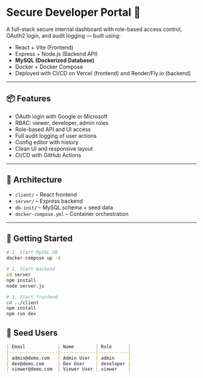 # Secure Developer Portal 🔐

A full-stack secure internal dashboard with role-based access control, OAuth2 login, and audit logging — built using:

- React + Vite (Frontend)
- Express + Node.js (Backend API)
- **MySQL (Dockerized Database)**
- Docker + Docker Compose
- Deployed with CI/CD on Vercel (frontend) and Render/Fly.io (backend)

---

## 📦 Features

- OAuth login with Google or Microsoft
- RBAC: viewer, developer, admin roles
- Role-based API and UI access
- Full audit logging of user actions
- Config editor with history
- Clean UI and responsive layout
- CI/CD with GitHub Actions

---

## 🧠 Architecture

- `client/` – React frontend
- `server/` – Express backend
- `db-init/` – MySQL schema + seed data
- `docker-compose.yml` – Container orchestration

---

## 🚀 Getting Started

```bash
# 1. Start MySQL DB
docker-compose up -d          

# 2. Start backend
cd server
npm install
node server.js

# 3. Start frontend
cd ../client
npm install
npm run dev

```


## 🧪 Seed Users

```markdown
| Email            | Name        | Role      |
|------------------|-------------|-----------|
| admin@demo.com   | Admin User  | admin     |
| dev@demo.com     | Dev User    | developer |
| viewer@demo.com  | Viewer User | viewer    |

